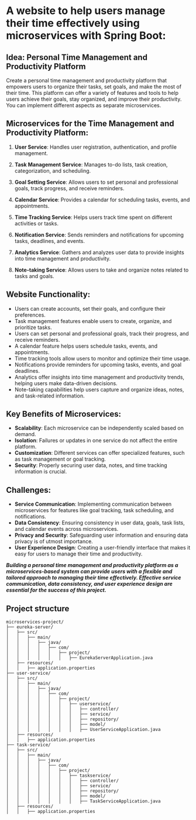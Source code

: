 # A website to help users manage their time effectively using microservices with Spring Boot:

## Idea: Personal Time Management and Productivity Platform

Create a personal time management and productivity platform that empowers users to organize their tasks, set goals, and make the most of their time. This platform can offer a variety of features and tools to help users achieve their goals, stay organized, and improve their productivity. You can implement different aspects as separate microservices.

## Microservices for the Time Management and Productivity Platform:

1. **User Service**: Handles user registration, authentication, and profile management.

2. **Task Management Service**: Manages to-do lists, task creation, categorization, and scheduling.

3. **Goal Setting Service**: Allows users to set personal and professional goals, track progress, and receive reminders.

4. **Calendar Service**: Provides a calendar for scheduling tasks, events, and appointments.

5. **Time Tracking Service**: Helps users track time spent on different activities or tasks.

6. **Notification Service**: Sends reminders and notifications for upcoming tasks, deadlines, and events.

7. **Analytics Service**: Gathers and analyzes user data to provide insights into time management and productivity.

8. **Note-taking Service**: Allows users to take and organize notes related to tasks and goals.

## Website Functionality:

- Users can create accounts, set their goals, and configure their preferences.
- Task management features enable users to create, organize, and prioritize tasks.
- Users can set personal and professional goals, track their progress, and receive reminders.
- A calendar feature helps users schedule tasks, events, and appointments.
- Time tracking tools allow users to monitor and optimize their time usage.
- Notifications provide reminders for upcoming tasks, events, and goal deadlines.
- Analytics offer insights into time management and productivity trends, helping users make data-driven decisions.
- Note-taking capabilities help users capture and organize ideas, notes, and task-related information.

## Key Benefits of Microservices:

- **Scalability**: Each microservice can be independently scaled based on demand.
- **Isolation**: Failures or updates in one service do not affect the entire platform.
- **Customization**: Different services can offer specialized features, such as task management or goal tracking.
- **Security**: Properly securing user data, notes, and time tracking information is crucial.

## Challenges:

- **Service Communication**: Implementing communication between microservices for features like goal tracking, task scheduling, and notifications.
- **Data Consistency**: Ensuring consistency in user data, goals, task lists, and calendar events across microservices.
- **Privacy and Security**: Safeguarding user information and ensuring data privacy is of utmost importance.
- **User Experience Design**: Creating a user-friendly interface that makes it easy for users to manage their time and productivity.

***Building a personal time management and productivity platform as a microservices-based system can provide users with a flexible and tailored approach to managing their time effectively. Effective service communication, data consistency, and user experience design are essential for the success of this project.***

## Project structure

    microservices-project/
    ├── eureka-server/
    │   ├── src/
    │   │   ├── main/
    │   │   │   ├── java/
    │   │   │   │   ├── com/
    │   │   │   │   │   ├── project/
    │   │   │   │   │   │   ├── EurekaServerApplication.java
    │   ├── resources/
    │   │   ├── application.properties
    ├── user-service/
    │   ├── src/
    │   │   ├── main/
    │   │   │   ├── java/
    │   │   │   │   ├── com/
    │   │   │   │   │   ├── project/
    │   │   │   │   │   │   ├── userservice/
    │   │   │   │   │   │   │   ├── controller/
    │   │   │   │   │   │   │   ├── service/
    │   │   │   │   │   │   │   ├── repository/
    │   │   │   │   │   │   │   ├── model/
    │   │   │   │   │   │   │   ├── UserServiceApplication.java
    │   ├── resources/
    │   │   ├── application.properties
    ├── task-service/
    │   ├── src/
    │   │   ├── main/
    │   │   │   ├── java/
    │   │   │   │   ├── com/
    │   │   │   │   │   ├── project/
    │   │   │   │   │   │   ├── taskservice/
    │   │   │   │   │   │   │   ├── controller/
    │   │   │   │   │   │   │   ├── service/
    │   │   │   │   │   │   │   ├── repository/
    │   │   │   │   │   │   │   ├── model/
    │   │   │   │   │   │   │   ├── TaskServiceApplication.java
    │   ├── resources/
    │   │   ├── application.properties
